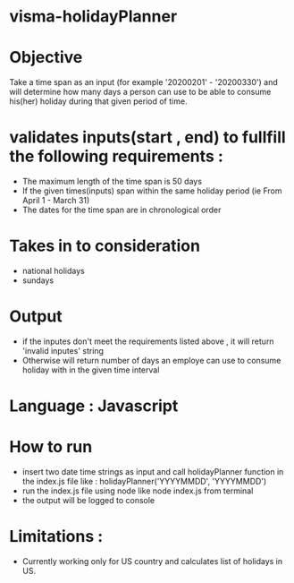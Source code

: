 # visma-holidayPlanner

# Objective 
Take a time span as an input (for example '20200201' - '20200330') and will determine how
many days a person can use to be able to consume his(her) holiday during that given period of time.

# validates inputs(start , end) to fullfill the following requirements : 
* The maximum length of the time span is 50 days 
* If the given times(inputs) span within the same holiday period (ie From April 1 - March 31)
* The dates for the time span are in chronological order

# Takes in to consideration 
* national holidays
* sundays 


# Output 
* if the inputes don't meet the requirements listed above , it will return 'invalid inputes' string
* Otherwise will return number of days an employe can use to consume holiday with in the given time interval 


# Language : Javascript 

# How to run 
* insert two date time strings as input and call holidayPlanner function  in the index.js file like : 
    holidayPlanner('YYYYMMDD', 'YYYYMMDD')
* run the index.js file using node like 
    node index.js from terminal 
* the output will be logged to console 


# Limitations : 
* Currently working only for US country and calculates list of holidays in US.
